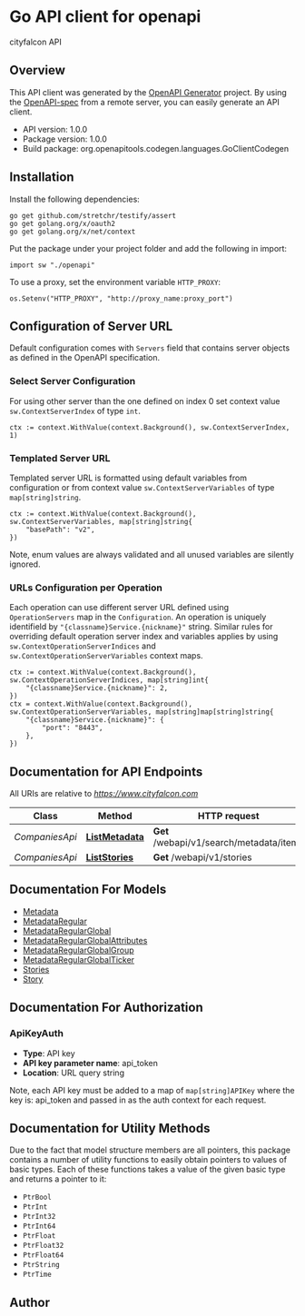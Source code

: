 # Go API client for openapi

cityfalcon API

## Overview
This API client was generated by the [OpenAPI Generator](https://openapi-generator.tech) project.  By using the [OpenAPI-spec](https://www.openapis.org/) from a remote server, you can easily generate an API client.

- API version: 1.0.0
- Package version: 1.0.0
- Build package: org.openapitools.codegen.languages.GoClientCodegen

## Installation

Install the following dependencies:

```shell
go get github.com/stretchr/testify/assert
go get golang.org/x/oauth2
go get golang.org/x/net/context
```

Put the package under your project folder and add the following in import:

```golang
import sw "./openapi"
```

To use a proxy, set the environment variable `HTTP_PROXY`:

```golang
os.Setenv("HTTP_PROXY", "http://proxy_name:proxy_port")
```

## Configuration of Server URL

Default configuration comes with `Servers` field that contains server objects as defined in the OpenAPI specification.

### Select Server Configuration

For using other server than the one defined on index 0 set context value `sw.ContextServerIndex` of type `int`.

```golang
ctx := context.WithValue(context.Background(), sw.ContextServerIndex, 1)
```

### Templated Server URL

Templated server URL is formatted using default variables from configuration or from context value `sw.ContextServerVariables` of type `map[string]string`.

```golang
ctx := context.WithValue(context.Background(), sw.ContextServerVariables, map[string]string{
	"basePath": "v2",
})
```

Note, enum values are always validated and all unused variables are silently ignored.

### URLs Configuration per Operation

Each operation can use different server URL defined using `OperationServers` map in the `Configuration`.
An operation is uniquely identifield by `"{classname}Service.{nickname}"` string.
Similar rules for overriding default operation server index and variables applies by using `sw.ContextOperationServerIndices` and `sw.ContextOperationServerVariables` context maps.

```
ctx := context.WithValue(context.Background(), sw.ContextOperationServerIndices, map[string]int{
	"{classname}Service.{nickname}": 2,
})
ctx = context.WithValue(context.Background(), sw.ContextOperationServerVariables, map[string]map[string]string{
	"{classname}Service.{nickname}": {
		"port": "8443",
	},
})
```

## Documentation for API Endpoints

All URIs are relative to *https://www.cityfalcon.com*

Class | Method | HTTP request | Description
------------ | ------------- | ------------- | -------------
*CompaniesApi* | [**ListMetadata**](docs/CompaniesApi.md#listmetadata) | **Get** /webapi/v1/search/metadata/items | 
*CompaniesApi* | [**ListStories**](docs/CompaniesApi.md#liststories) | **Get** /webapi/v1/stories | 


## Documentation For Models

 - [Metadata](docs/Metadata.md)
 - [MetadataRegular](docs/MetadataRegular.md)
 - [MetadataRegularGlobal](docs/MetadataRegularGlobal.md)
 - [MetadataRegularGlobalAttributes](docs/MetadataRegularGlobalAttributes.md)
 - [MetadataRegularGlobalGroup](docs/MetadataRegularGlobalGroup.md)
 - [MetadataRegularGlobalTicker](docs/MetadataRegularGlobalTicker.md)
 - [Stories](docs/Stories.md)
 - [Story](docs/Story.md)


## Documentation For Authorization



### ApiKeyAuth

- **Type**: API key
- **API key parameter name**: api_token
- **Location**: URL query string

Note, each API key must be added to a map of `map[string]APIKey` where the key is: api_token and passed in as the auth context for each request.


## Documentation for Utility Methods

Due to the fact that model structure members are all pointers, this package contains
a number of utility functions to easily obtain pointers to values of basic types.
Each of these functions takes a value of the given basic type and returns a pointer to it:

* `PtrBool`
* `PtrInt`
* `PtrInt32`
* `PtrInt64`
* `PtrFloat`
* `PtrFloat32`
* `PtrFloat64`
* `PtrString`
* `PtrTime`

## Author



